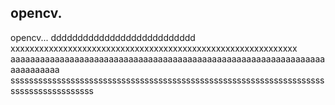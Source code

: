 ## opencv.

opencv...
ddddddddddddddddddddddddddd
xxxxxxxxxxxxxxxxxxxxxxxxxxxxxxxxxxxxxxxxxxxxxxxxxxxxxxxxxxxx
aaaaaaaaaaaaaaaaaaaaaaaaaaaaaaaaaaaaaaaaaaaaaaaaaaaaaaaaaaaaaaaaaaaaaaaaaa
ssssssssssssssssssssssssssssssssssssssssssssssssssssssssssssssssssssssssssssssssssssss
